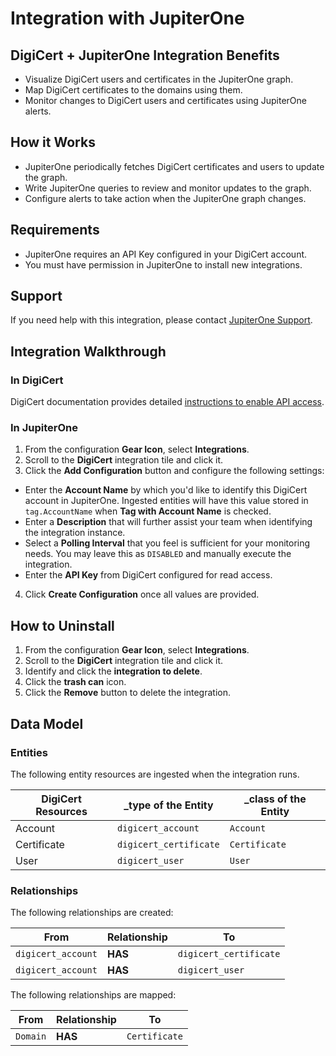 # Integration with JupiterOne

## DigiCert + JupiterOne Integration Benefits

- Visualize DigiCert users and certificates in the JupiterOne graph.
- Map DigiCert certificates to the domains using them.
- Monitor changes to DigiCert users and certificates using JupiterOne alerts.

## How it Works

- JupiterOne periodically fetches DigiCert certificates and users to update the graph.
- Write JupiterOne queries to review and monitor updates to the graph.
- Configure alerts to take action when the JupiterOne graph changes.

## Requirements

- JupiterOne requires an API Key configured in your DigiCert account. 
- You must have permission in JupiterOne to install new integrations.

## Support

If you need help with this integration, please contact
[JupiterOne Support](https://support.jupiterone.io).

## Integration Walkthrough

### In DigiCert

DigiCert documentation provides detailed [instructions to enable API access][1].

### In JupiterOne

1. From the configuration **Gear Icon**, select **Integrations**.
2. Scroll to the **DigiCert** integration tile and click it.
3. Click the **Add Configuration** button and configure the following settings:
- Enter the **Account Name** by which you'd like to identify this DigiCert
   account in JupiterOne. Ingested entities will have this value stored in
   `tag.AccountName` when **Tag with Account Name** is checked.
- Enter a **Description** that will further assist your team when identifying
   the integration instance.
- Select a **Polling Interval** that you feel is sufficient for your monitoring
   needs. You may leave this as `DISABLED` and manually execute the integration.
- Enter the **API Key** from DigiCert configured for read access.
4. Click **Create Configuration** once all values are provided.

## How to Uninstall

1. From the configuration **Gear Icon**, select **Integrations**.
2. Scroll to the **DigiCert** integration tile and click it.
3. Identify and click the **integration to delete**.
4. Click the **trash can** icon.
5. Click the **Remove** button to delete the integration.

## Data Model

### Entities

The following entity resources are ingested when the integration runs.

| DigiCert Resources | \_type of the Entity   | \_class of the Entity |
| ------------------ | ---------------------- | --------------------- |
| Account            | `digicert_account`     | `Account`             |
| Certificate        | `digicert_certificate` | `Certificate`         |
| User               | `digicert_user`        | `User`                |

### Relationships

The following relationships are created:

| From               | Relationship | To                     |
| ------------------ | ------------ | ---------------------- |
| `digicert_account` | **HAS**      | `digicert_certificate` |
| `digicert_account` | **HAS**      | `digicert_user`        |

The following relationships are mapped:

| From     | Relationship | To            |
| -------- | ------------ | ------------- |
| `Domain` | **HAS**      | `Certificate` |

[1]: https://www.digicert.com/rest-api/